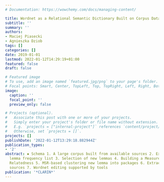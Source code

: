 ```yaml
---
# Documentation: https://wowchemy.com/docs/managing-content/

title: Wordnet as a Relational Semantic Dictionary Built on Corpus Data
subtitle: ''
summary: ''
authors:
- Maciej Piasecki
- Agnieszka Dziob
tags: []
categories: []
date: 2019-01-01
lastmod: 2022-01-12T14:29:19+01:00
featured: false
draft: false

# Featured image
# To use, add an image named `featured.jpg/png` to your page's folder.
# Focal points: Smart, Center, TopLeft, Top, TopRight, Left, Right, BottomLeft, Bottom, BottomRight.
image:
  caption: ''
  focal_point: ''
  preview_only: false

# Projects (optional).
#   Associate this post with one or more of your projects.
#   Simply enter your project's folder or file name without extension.
#   E.g. `projects = ["internal-project"]` references `content/project/deep-learning/index.md`.
#   Otherwise, set `projects = []`.
projects: []
publishDate: '2022-01-12T13:29:18.882944Z'
publication_types:
- '2'
abstract: ▪ Schema 1. A large corpus built from available sources 2. Extraction of
  lemma frequency list 3. Selection of new lemmas 4. Building a Measure of Semantic
  Relatedness 5. MSR-based clustering new lemma into packages 6. Extraction of knowledge
  sources 7. Wordnet editing supported by tools
publication: '*CLARIN*'
---
```

